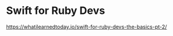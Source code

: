 Swift for Ruby Devs
==================

<https://whatilearnedtoday.io/swift-for-ruby-devs-the-basics-pt-2/>
